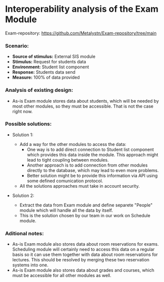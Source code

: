 # Interoperability analysis of the Exam Module

Exam-repository: https://github.com/Metalystn/Exam-repository/tree/main

### Scenario:

- **Source of stimulus:** External SIS module
- **Stimulus:** Request for students data
- **Environment:** Student list component 
- **Response:** Students data send
- **Measure:** 100% of data provided

### Analysis of existing design:

- As-is Exam module stores data about students, which will be needed by most other modules, so they must be accessible. That is not the case right now.

### Possible solutions:

- Solution 1:
    - Add a way for the other modules to access the data:
        - One way is to add direct connection to Student list component which provides this data inside the module. This approach might lead to tight coupling between modules.
        - Another approach is to add connection from other modules directly to the database, which may lead to even more problems.
        - Better solution might be to provide this information via API using some defined comunication protocol.
    - All the solutions approaches must take in account security.

- Solution 2:
    - Extract the data from Exam module and define separete "People" module which will handle all the data by itself.
    - This is the solution chosen by our team in our work on Schedule module.


### Aditional notes:

- As-is Exam module also stores data about room reservations for exams. Scheduling module will certainly need to access this data on a regular basis so it can use them together with data about room reservations for lectures. This should be resolved by merging these two reservation systems into one.
- As-is Exam module also stores data about grades and courses, which must be accessible for all other modules as well.
